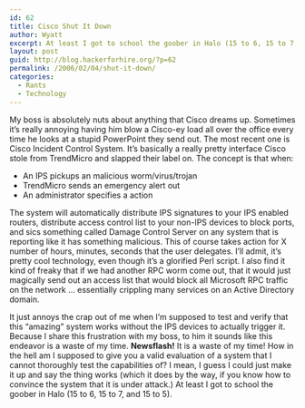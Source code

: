 ```yaml
---
id: 62
title: Cisco Shut It Down
author: Wyatt
excerpt: At least I got to school the goober in Halo (15 to 6, 15 to 7, and 15 to 5).
layout: post
guid: http://blog.hackerforhire.org/?p=62
permalink: /2006/02/04/shut-it-down/
categories:
  - Rants
  - Technology
---
```

My boss is absolutely nuts about anything that Cisco dreams up. Sometimes it&#8217;s really annoying having him blow a Cisco-ey load all over the office every time he looks at a stupid PowerPoint they send out. The most recent one is Cisco Incident Control System. It&#8217;s basically a really pretty interface Cisco stole from TrendMicro and slapped their label on. The concept is that when:

  * An IPS pickups an malicious worm/virus/trojan
  * TrendMicro sends an emergency alert out
  * An administrator specifies a action

The system will automatically distribute IPS signatures to your IPS enabled routers, distribute access control list to your non-IPS devices to block ports, and sics something called Damage Control Server on any system that is reporting like it has something malicious. This of course takes action for X number of hours, minutes, seconds that the user delegates. I&#8217;ll admit, it&#8217;s pretty cool technology, even though it&#8217;s a glorified Perl script. I also find it kind of freaky that if we had another RPC worm come out, that it would just magically send out an access list that would block all Microsoft RPC traffic on the network &#8230; essentially crippling many services on an Active Directory domain.

It just annoys the crap out of me when I&#8217;m supposed to test and verify that this &#8220;amazing&#8221; system works without the IPS devices to actually trigger it. Because I share this frustration with my boss, to him it sounds like this endeavor is a waste of my time. **Newsflash!** It is a waste of my time! How in the hell am I supposed to give you a valid evaluation of a system that I cannot thoroughly test the capabilities of? I mean, I guess I could just make it up and say the thing works (which it does by the way, if you know how to convince the system that it is under attack.) At least I got to school the goober in Halo (15 to 6, 15 to 7, and 15 to 5).